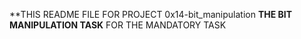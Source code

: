 **THIS README FILE FOR PROJECT 0x14-bit_manipulation
**THE BIT MANIPULATION TASK**
FOR THE MANDATORY TASK
